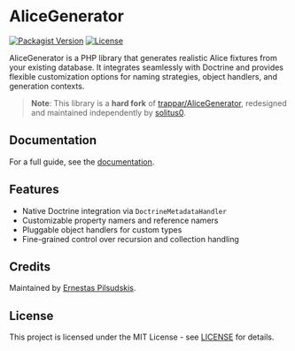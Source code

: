 # AliceGenerator

[![Packagist Version](https://img.shields.io/packagist/v/solitus0/AliceGenerator.svg)](https://packagist.org/packages/solitus0/AliceGenerator) [![License](https://img.shields.io/github/license/solitus0/AliceGenerator.svg?style=flat-square)](LICENSE)

AliceGenerator is a PHP library that generates realistic Alice fixtures from your existing database.
It integrates seamlessly with Doctrine and provides flexible customization options for naming strategies,
object handlers, and generation contexts.

> **Note**: This library is a **hard fork** of [trappar/AliceGenerator](https://github.com/trappar/AliceGenerator),
redesigned and maintained independently by [solitus0](https://github.com/solitus0).

## Documentation

For a full guide, see the [documentation](docs/index.md).

## Features

- Native Doctrine integration via `DoctrineMetadataHandler`
- Customizable property namers and reference namers
- Pluggable object handlers for custom types
- Fine-grained control over recursion and collection handling

## Credits

Maintained by [Ernestas Pilsudskis](https://github.com/solitus0).

## License

This project is licensed under the MIT License - see [LICENSE](LICENSE) for details.